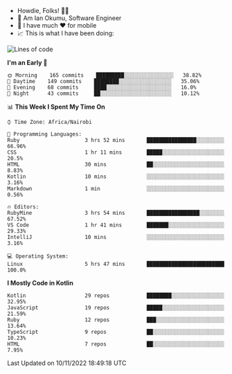 
* Howdie, Folks! 👋🤓
* 🤪 Am Ian Okumu, Software Engineer
* 📱 I have much ❤️ for mobile
* 📈 This is what I have been doing:
  
<!-- <a href="https://otsembo.github.io/OtsemboPortfolio/" style="margin-right:.5%; margin-top=.5%;">
  <img align="center" src="https://github-readme-stats.vercel.app/api/top-langs/?username=otsembo&layout=compact" />
</a> -->

<!--START_SECTION:waka-->
![Lines of code](https://img.shields.io/badge/From%20Hello%20World%20I%27ve%20Written-792%20Thousand%20lines%20of%20code-blue)

**I'm an Early 🐤** 

```text
🌞 Morning    165 commits    █████████░░░░░░░░░░░░░░░░   38.82% 
🌆 Daytime    149 commits    ████████░░░░░░░░░░░░░░░░░   35.06% 
🌃 Evening    68 commits     ████░░░░░░░░░░░░░░░░░░░░░   16.0% 
🌙 Night      43 commits     ██░░░░░░░░░░░░░░░░░░░░░░░   10.12%

```


📊 **This Week I Spent My Time On** 

```text
⌚︎ Time Zone: Africa/Nairobi

💬 Programming Languages: 
Ruby                     3 hrs 52 mins       ████████████████░░░░░░░░░   66.96% 
CSS                      1 hr 11 mins        █████░░░░░░░░░░░░░░░░░░░░   20.5% 
HTML                     30 mins             ██░░░░░░░░░░░░░░░░░░░░░░░   8.83% 
Kotlin                   10 mins             ░░░░░░░░░░░░░░░░░░░░░░░░░   3.16% 
Markdown                 1 min               ░░░░░░░░░░░░░░░░░░░░░░░░░   0.56%

🔥 Editors: 
RubyMine                 3 hrs 54 mins       █████████████████░░░░░░░░   67.52% 
VS Code                  1 hr 41 mins        ███████░░░░░░░░░░░░░░░░░░   29.33% 
IntelliJ                 10 mins             ░░░░░░░░░░░░░░░░░░░░░░░░░   3.16%

💻 Operating System: 
Linux                    5 hrs 47 mins       █████████████████████████   100.0%

```

**I Mostly Code in Kotlin** 

```text
Kotlin                   29 repos            ████████░░░░░░░░░░░░░░░░░   32.95% 
JavaScript               19 repos            █████░░░░░░░░░░░░░░░░░░░░   21.59% 
Ruby                     12 repos            ███░░░░░░░░░░░░░░░░░░░░░░   13.64% 
TypeScript               9 repos             ██░░░░░░░░░░░░░░░░░░░░░░░   10.23% 
HTML                     7 repos             ██░░░░░░░░░░░░░░░░░░░░░░░   7.95%

```



 Last Updated on 10/11/2022 18:49:18 UTC
<!--END_SECTION:waka-->

<br />
<br />
<br />
<br />
<br />
  
  </div>
<!---
otsembo/otsembo is a ✨ special ✨ repository because its `README.md` (this file) appears on your GitHub profile.
You can click the Preview link to take a look at your changes.
--->
